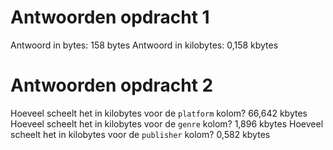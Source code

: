 # Antwoorden opdracht 1
Antwoord in bytes:
158 bytes 
Antwoord in kilobytes:
0,158 kbytes
# Antwoorden opdracht 2

Hoeveel scheelt het in kilobytes voor de `platform` kolom?
66,642 kbytes
Hoeveel scheelt het in kilobytes voor de `genre` kolom?
1,896 kbytes
Hoeveel scheelt het in kilobytes voor de `publisher` kolom?
0,582 kbytes